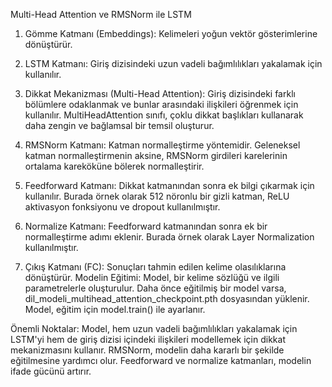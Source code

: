 Multi-Head Attention ve RMSNorm ile LSTM

1. Gömme Katmanı (Embeddings):
Kelimeleri yoğun vektör gösterimlerine dönüştürür.

2. LSTM Katmanı:
Giriş dizisindeki uzun vadeli bağımlılıkları yakalamak için kullanılır.

3. Dikkat Mekanizması (Multi-Head Attention):
Giriş dizisindeki farklı bölümlere odaklanmak ve bunlar arasındaki ilişkileri öğrenmek için kullanılır.
MultiHeadAttention sınıfı, çoklu dikkat başlıkları kullanarak daha zengin ve bağlamsal bir temsil oluşturur.

4. RMSNorm Katmanı:
Katman normalleştirme yöntemidir.
Geleneksel katman normalleştirmenin aksine, RMSNorm girdileri karelerinin ortalama kareköküne bölerek normalleştirir.

5. Feedforward Katmanı:
Dikkat katmanından sonra ek bilgi çıkarmak için kullanılır.
Burada örnek olarak 512 nöronlu bir gizli katman, ReLU aktivasyon fonksiyonu ve dropout kullanılmıştır.

6. Normalize Katmanı:
Feedforward katmanından sonra ek bir normalleştirme adımı eklenir.
Burada örnek olarak Layer Normalization kullanılmıştır.

7. Çıkış Katmanı (FC):
Sonuçları tahmin edilen kelime olasılıklarına dönüştürür.
Modelin Eğitimi:
Model, bir kelime sözlüğü ve ilgili parametrelerle oluşturulur.
Daha önce eğitilmiş bir model varsa, dil_modeli_multihead_attention_checkpoint.pth dosyasından yüklenir.
Model, eğitim için model.train() ile ayarlanır.

Önemli Noktalar:
Model, hem uzun vadeli bağımlılıkları yakalamak için LSTM'yi hem de giriş dizisi içindeki ilişkileri modellemek için dikkat mekanizmasını kullanır.
RMSNorm, modelin daha kararlı bir şekilde eğitilmesine yardımcı olur.
Feedforward ve normalize katmanları, modelin ifade gücünü artırır.
